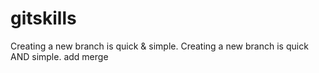 # gitskills
Creating a new branch is quick & simple.
Creating a new branch is quick AND simple.
add merge
